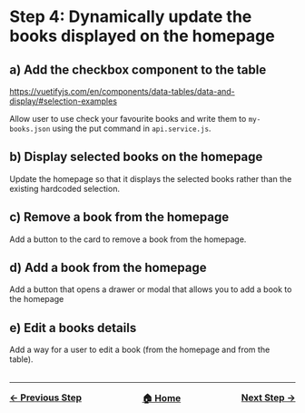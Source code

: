 # Step 4: Dynamically update the books displayed on the homepage

## a) Add the checkbox component to the table

https://vuetifyjs.com/en/components/data-tables/data-and-display/#selection-examples

Allow user to use check your favourite books and write them to `my-books.json` using the put command in `api.service.js`.

## b) Display selected books on the homepage

Update the homepage so that it displays the selected books rather than the existing hardcoded selection.

## c) Remove a book from the homepage

Add a button to the card to remove a book from the homepage.

## d) Add a book from the homepage

Add a button that opens a drawer or modal that allows you to add a book to the homepage

## e) Edit a books details

Add a way for a user to edit a book (from the homepage and from the table).

<hr style="margin-top: 32px">
<div style="display: flex; justify-content: space-between; margin-top: 16px; font-weight: bold; font-size: 16px">
  <span><a href="./docs/tasks/step-3.md">← Previous Step</a></span>
  <span><a href="README.md">🏠 Home</a></span>
  <span><a href="./docs/tasks/step-5.md">Next Step →</a></span>
</div>
